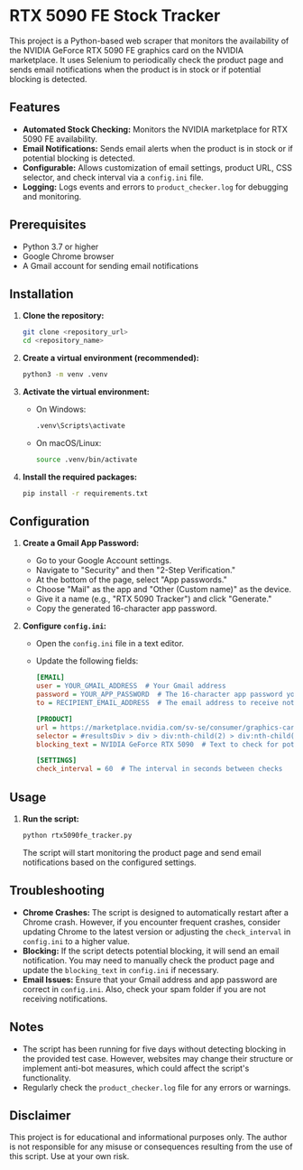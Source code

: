 # RTX 5090 FE Stock Tracker

This project is a Python-based web scraper that monitors the availability of the NVIDIA GeForce RTX 5090 FE graphics card on the NVIDIA marketplace. It uses Selenium to periodically check the product page and sends email notifications when the product is in stock or if potential blocking is detected.

## Features

-   **Automated Stock Checking:** Monitors the NVIDIA marketplace for RTX 5090 FE availability.
-   **Email Notifications:** Sends email alerts when the product is in stock or if potential blocking is detected.
-   **Configurable:** Allows customization of email settings, product URL, CSS selector, and check interval via a `config.ini` file.
-   **Logging:** Logs events and errors to `product_checker.log` for debugging and monitoring.

## Prerequisites

-   Python 3.7 or higher
-   Google Chrome browser
-   A Gmail account for sending email notifications

## Installation

1. **Clone the repository:**

    ```bash
    git clone <repository_url>
    cd <repository_name>
    ```

2. **Create a virtual environment (recommended):**

    ```bash
    python3 -m venv .venv
    ```

3. **Activate the virtual environment:**

    -   On Windows:

        ```bash
        .venv\Scripts\activate
        ```

    -   On macOS/Linux:

        ```bash
        source .venv/bin/activate
        ```

4. **Install the required packages:**

    ```bash
    pip install -r requirements.txt
    ```

## Configuration

1. **Create a Gmail App Password:**

    -   Go to your Google Account settings.
    -   Navigate to "Security" and then "2-Step Verification."
    -   At the bottom of the page, select "App passwords."
    -   Choose "Mail" as the app and "Other (Custom name)" as the device.
    -   Give it a name (e.g., "RTX 5090 Tracker") and click "Generate."
    -   Copy the generated 16-character app password.

2. **Configure `config.ini`:**

    -   Open the `config.ini` file in a text editor.
    -   Update the following fields:

        ```ini
        [EMAIL]
        user = YOUR_GMAIL_ADDRESS  # Your Gmail address
        password = YOUR_APP_PASSWORD  # The 16-character app password you generated
        to = RECIPIENT_EMAIL_ADDRESS  # The email address to receive notifications

        [PRODUCT]
        url = https://marketplace.nvidia.com/sv-se/consumer/graphics-cards/  # The URL of the product page
        selector = #resultsDiv > div > div:nth-child(2) > div:nth-child(2) > div.product_detail_78.nv-priceAndCTAContainer > div > div.clearfix.pdc-87.fe-pids > a > button  # The CSS selector for the availability button
        blocking_text = NVIDIA GeForce RTX 5090  # Text to check for potential blocking

        [SETTINGS]
        check_interval = 60  # The interval in seconds between checks
        ```

## Usage

1. **Run the script:**

    ```bash
    python rtx5090fe_tracker.py
    ```

    The script will start monitoring the product page and send email notifications based on the configured settings.

## Troubleshooting

-   **Chrome Crashes:** The script is designed to automatically restart after a Chrome crash. However, if you encounter frequent crashes, consider updating Chrome to the latest version or adjusting the `check_interval` in `config.ini` to a higher value.
-   **Blocking:** If the script detects potential blocking, it will send an email notification. You may need to manually check the product page and update the `blocking_text` in `config.ini` if necessary.
-   **Email Issues:** Ensure that your Gmail address and app password are correct in `config.ini`. Also, check your spam folder if you are not receiving notifications.

## Notes

-   The script has been running for five days without detecting blocking in the provided test case. However, websites may change their structure or implement anti-bot measures, which could affect the script's functionality.
-   Regularly check the `product_checker.log` file for any errors or warnings.

## Disclaimer

This project is for educational and informational purposes only. The author is not responsible for any misuse or consequences resulting from the use of this script. Use at your own risk.